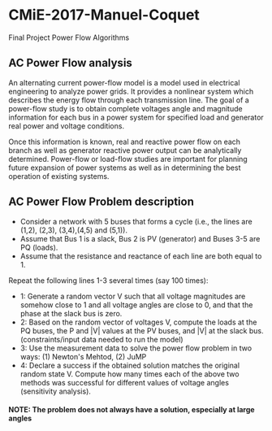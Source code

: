 # CMiE-2017-Manuel-Coquet
Final Project Power Flow Algorithms

## AC Power Flow analysis
An alternating current power-flow model is a model used in electrical engineering to analyze power grids. It provides a nonlinear system which describes the energy flow through each transmission line. The goal of a power-flow study is to obtain complete voltages angle and magnitude information for each bus in a power system for specified load and generator real power and voltage conditions.  

Once this information is known, real and reactive power flow on each branch as well as generator reactive power output can be analytically determined. Power-flow or load-flow studies are important for planning future expansion of power systems as well as in determining the best operation of existing systems.

## AC Power Flow Problem description
- Consider a network with 5 buses that forms a cycle (i.e., the lines are (1,2), (2,3), (3,4),(4,5) and (5,1)).
- Assume that Bus 1 is a slack, Bus 2 is PV (generator) and Buses 3-5 are PQ (loads).
- Assume that the resistance and reactance of each line are both equal to 1.

Repeat the following lines 1-3 several times (say 100 times):
- 1: Generate a random vector V such that all voltage magnitudes are somehow close to 1 and all voltage angles are close to 0, and that the phase at the slack bus is zero.
- 2: Based on the random vector of voltages V, compute the loads at the PQ buses, the P and |V| values at the PV buses, and |V| at the slack bus. (constraints/input data needed to run the model)
- 3: Use the measurement data to solve the power flow problem in two ways: (1) Newton's Mehtod, (2) JuMP 
- 4: Declare a success if the obtained solution matches the original random state V. Compute how many times each of the above two methods was successful for different values of voltage angles (sensitivity analysis).

#### NOTE: The problem does not always have a solution, especially at large angles
